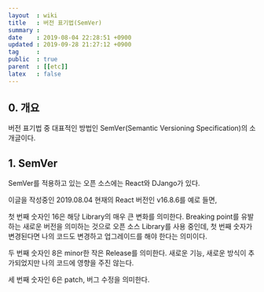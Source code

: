 ```yaml
---
layout  : wiki
title   : 버전 표기법(SemVer)
summary : 
date    : 2019-08-04 22:28:51 +0900
updated : 2019-09-28 21:27:12 +0900
tag     : 
public  : true
parent  : [[etc]]
latex   : false
---
```


## 0. 개요
버전 표기법 중 대표적인 방법인 SemVer(Semantic Versioning Specification)의 소개글이다.

## 1. SemVer

SemVer를 적용하고 있는 오픈 소스에는 React와 DJango가 있다.

이글을 작성중인 2019.08.04 현재의 React 버전인 v16.8.6를 예로 들면,

첫 번째 숫자인 16은 해당 Library의 매우 큰 변화를 의미한다.
Breaking point를 유발하는 새로운 버전을 의미하는 것으로 오픈 소스 Library를 사용 중인데, 첫 번째 숫자가 변경된다면 나의 코드도 변경하고 업그레이드를 해야 한다는 의미이다.

두 번째 숫자인 8은 minor한 작은 Release를 의미한다. 새로운 기능, 새로운 방식이 추가되었지만 나의 코드에 영향을 주진 않는다.

세 번째 숫자인 6은 patch, 버그 수정을 의미한다.
